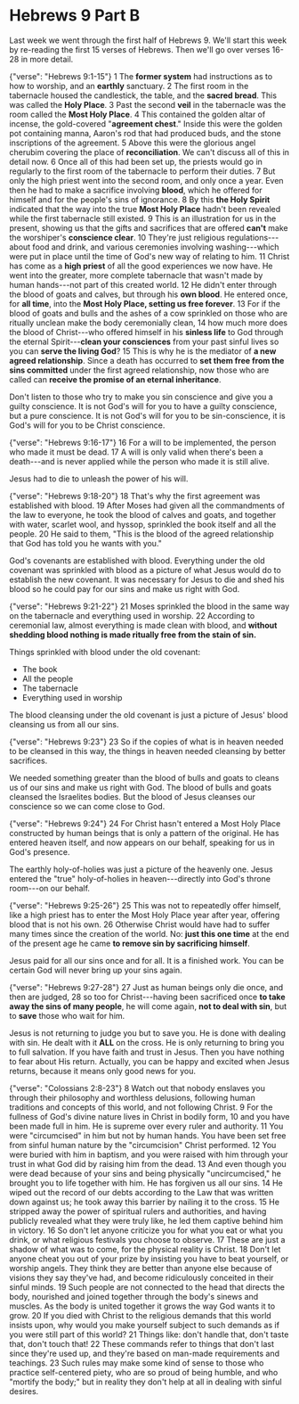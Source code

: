 Hebrews 9 Part B
========================================================================

Last week we went through the first half of Hebrews 9.
We'll start this week by re-reading the first 15 verses of Hebrews.
Then we'll go over verses 16-28 in more detail.

{"verse": "Hebrews 9:1-15"}
1 The **former system** had instructions as to how to worship, and an
**earthly** sanctuary.
2 The first room in the tabernacle housed the candlestick, the table,
and the **sacred bread**. This was called the **Holy Place**.
3 Past the second **veil** in the tabernacle was the room called the
**Most Holy Place**.
4 This contained the golden altar of incense, the gold-covered
"**agreement chest**." Inside this were the golden pot containing
manna, Aaron's rod that had produced buds, and the stone inscriptions of
the agreement.
5 Above this were the glorious angel cherubim covering the place of
**reconciliation**. We can't discuss all of this in detail now.
6 Once all of this had been set up, the priests would go in regularly to
the first room of the tabernacle to perform their duties.
7 But only the high priest went into the second room, and only once a
year. Even then he had to make a sacrifice involving **blood**, which he
offered for himself and for the people's sins of ignorance.
8 By this **the Holy Spirit** indicated that the way into the true
**Most Holy Place** hadn't been revealed while the first tabernacle
still existed.
9 This is an illustration for us in the present, showing us that the
gifts and sacrifices that are offered **can't** make the worshiper's
**conscience clear**.
10 They're just religious regulations---about food and drink,
and various ceremonies involving washing---which were put in place
until the time of God's new way of relating to him.
11 Christ has come as a **high priest** of all the good experiences we
now have. He went into the greater, more complete tabernacle that wasn't
made by human hands---not part of this created world.
12 He didn't enter through the blood of goats and calves, but through
his **own blood**. He entered once, for **all time**, into the
**Most Holy Place, setting us free forever**.
13 For if the blood of goats and bulls and the ashes of a cow sprinkled
on those who are ritually unclean make the body ceremonially clean,
14 how much more does the blood of Christ---who offered himself in his
**sinless life** to God through the eternal Spirit---**clean your
consciences** from your past sinful lives so you can **serve the living
God**?
15 This is why he is the mediator of **a new agreed relationship**.
Since a death has occurred to **set them free from the sins committed**
under the first agreed relationship, now those who are called can
**receive the promise of an eternal inheritance**.


Don't listen to those who try to make you sin conscience and give you a
guilty conscience.  It is not God's will for you to have a guilty
conscience, but a pure conscience.  It is not God's will for you to be
sin-conscience, it is God's will for you to be Christ conscience.


{"verse": "Hebrews 9:16-17"}
16 For a will to be implemented, the person who made it must be dead.
17 A will is only valid when there's been a death---and is never
applied while the person who made it is still alive.

Jesus had to die to unleash the power of his will.

{"verse": "Hebrews 9:18-20"}
18 That's why the first agreement was established with blood.
19 After Moses had given all the commandments of the law to everyone,
he took the blood of calves and goats, and together with water, scarlet
wool, and hyssop, sprinkled the book itself and all the people.
20 He said to them, "This is the blood of the agreed relationship that
God has told you he wants with you."

God's covenants are established with blood.  Everything under the old
covenant was sprinkled with blood as a picture of what Jesus would do to
establish the new covenant.  It was necessary for Jesus to die and shed
his blood so he could pay for our sins and make us right with God.

{"verse": "Hebrews 9:21-22"}
21 Moses sprinkled the blood in the same way on the tabernacle and
everything used in worship.
22 According to ceremonial law, almost everything is made clean with
blood, and **without shedding blood nothing is made ritually free from
the stain of sin.**

Things sprinkled with blood under the old covenant:
- The book
- All the people
- The tabernacle
- Everything used in worship

The blood cleansing under the old covenant is just a picture of Jesus'
blood cleansing us from all our sins.

{"verse": "Hebrews 9:23"}
23 So if the copies of what is in heaven needed to be cleansed in this
way, the things in heaven needed cleansing by better sacrifices.

We needed something greater than the blood of bulls and goats to cleans
us of our sins and make us right with God.
The blood of bulls and goats cleansed the Israelites bodies.  But the
blood of Jesus cleanses our conscience so we can come close to God.

{"verse": "Hebrews 9:24"}
24 For Christ hasn't entered a Most Holy Place constructed by human
beings that is only a pattern of the original. He has entered heaven
itself, and now appears on our behalf, speaking for us in God's
presence.

The earthly holy-of-holies was just a picture of the heavenly one.
Jesus entered the "true" holy-of-holies in heaven---directly into God's
throne room---on our behalf.

{"verse": "Hebrews 9:25-26"}
25 This was not to repeatedly offer himself, like a high priest has to
enter the Most Holy Place year after year, offering blood that is not
his own.
26 Otherwise Christ would have had to suffer many times since the
creation of the world. No: **just this one time** at the end of the
present age he came **to remove sin by sacrificing himself**.

Jesus paid for all our sins once and for all.  It is a finished work.
You can be certain God will never bring up your sins again.

{"verse": "Hebrews 9:27-28"}
27 Just as human beings only die once, and then are judged,
28 so too for Christ---having been sacrificed once **to take away the
sins of many people**, he will come again, **not to deal with sin**,
but to **save** those who wait for him.

Jesus is not returning to judge you but to save you.  He is done with
dealing with sin.  He dealt with it **ALL** on the cross.  He is only
returning to bring you to full salvation.  If you have faith and trust
in Jesus.  Then you have nothing to fear about His return.  Actually,
you can be happy and excited when Jesus returns, because it means only
good news for you.

{"verse": "Colossians 2:8-23"}
8 Watch out that nobody enslaves you through their philosophy and
worthless delusions, following human traditions and concepts of this
world, and not following Christ.
9 For the fullness of God's divine nature lives in Christ in bodily
form,
10 and you have been made full in him. He is supreme over every ruler
and authority.
11 You were "circumcised" in him but not by human hands. You have been
set free from sinful human nature by the "circumcision" Christ
performed.
12 You were buried with him in baptism, and you were raised with him
through your trust in what God did by raising him from the dead.
13 And even though you were dead because of your sins and being
physically "uncircumcised," he brought you to life together with him.
He has forgiven us all our sins.
14 He wiped out the record of our debts according to the Law that was
written down against us; he took away this barrier by nailing it to the
cross.
15 He stripped away the power of spiritual rulers and authorities, and
having publicly revealed what they were truly like, he led them captive
behind him in victory.
16 So don't let anyone criticize you for what you eat or what you drink,
or what religious festivals you choose to observe.
17 These are just a shadow of what was to come, for the physical reality
is Christ.
18 Don't let anyone cheat you out of your prize by insisting you have to
beat yourself, or worship angels.  They think they are better than
anyone else because of visions they say they've had, and become
ridiculously conceited in their sinful minds.
19 Such people are not connected to the head that directs the body,
nourished and joined together through the body's sinews and muscles. As
the body is united together it grows the way God wants it to grow.
20 If you died with Christ to the religious demands that this world
insists upon, why would you make yourself subject to such demands as if
you were still part of this world?
21 Things like: don't handle that, don't taste that, don't touch that!
22 These commands refer to things that don't last since they're used
up, and they're based on man-made requirements and teachings.
23 Such rules may make some kind of sense to those who practice
self-centered piety, who are so proud of being humble, and who "mortify
the body;" but in reality they don't help at all in dealing with sinful
desires.
